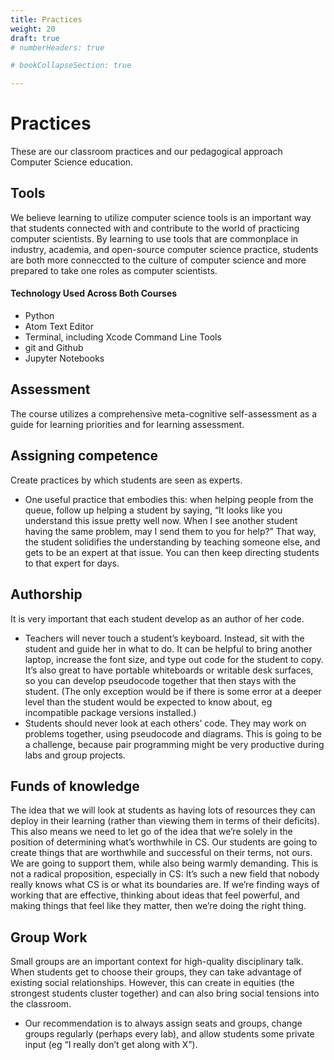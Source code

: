 ```yaml
---
title: Practices
weight: 20
draft: true
# numberHeaders: true

# bookCollapseSection: true

---
```


# Practices

These are our classroom practices and our pedagogical approach Computer Science education.

## Tools

We believe learning to utilize computer science tools is an important way that students
connected with and contribute to the world of practicing computer scientists. By learning
to use tools that are commonplace in industry, academia, and open-source computer science
practice, students are both more conneccted to the culture of computer science and more
prepared to take one roles as computer scientists.

#### Technology Used Across Both Courses
- Python
- Atom Text Editor
- Terminal, including Xcode Command Line Tools
- git and Github
- Jupyter Notebooks



## Assessment
The course utilizes a comprehensive meta-cognitive self-assessment as a guide for learning priorities and for learning assessment.

## Assigning competence

Create practices by which students are seen as experts.  
- One useful practice that embodies this: when helping people from the queue, follow up helping a student by saying, “It looks like you understand this issue pretty well now. When I see another student having the same problem, may I send them to you for help?” That way, the student solidifies the understanding by teaching someone else, and gets to be an expert at that issue. You can then keep directing students to that expert for days.  


## Authorship

It is very important that each student develop as an author of her code.  
- Teachers will never touch a student’s keyboard. Instead, sit with the student and guide her in what to do. It can be helpful to bring another laptop, increase the font size, and type out code for the student to copy. It’s also great to have portable whiteboards or writable desk surfaces, so you can develop pseudocode together that then stays with the student. (The only exception would be if there is some error at a deeper level than the student would be expected to know about, eg incompatible package versions installed.)  
- Students should never look at each others’ code. They may work on problems together, using pseudocode and diagrams. This is going to be a challenge, because pair programming might be very productive during labs and group projects.  

## Funds of knowledge

The idea that we will look at students as having lots of resources they can deploy in their learning (rather than viewing them in terms of their deficits). This also means we need to let go of the idea that we’re solely in the position of determining what’s worthwhile in CS. Our students are going to create things that are worthwhile and successful on their terms, not ours. We are going to support them, while also being warmly demanding. This is not a radical proposition, especially in CS: It’s such a new field that nobody really knows what CS is or what its boundaries are. If we’re finding ways of working that are effective, thinking about ideas that feel powerful, and making things that feel like they matter, then we’re doing the right thing.  

## Group Work

Small groups are an important context for high-quality disciplinary talk. When students get to choose their groups, they can take advantage of existing social relationships. However, this can create in equities (the strongest students cluster together) and can also bring social tensions into the classroom.
- Our recommendation is to always assign seats and groups, change groups regularly (perhaps every lab), and allow students some private input (eg “I really don’t get along with X”).


